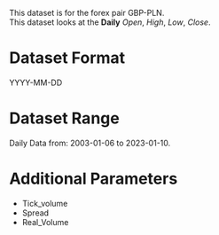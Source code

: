 This dataset is for the forex pair GBP-PLN.    
This dataset looks at the **Daily** _Open_, _High_, _Low_, _Close_.   

# Dataset Format  

YYYY-MM-DD    

# Dataset Range    

Daily Data from: 2003-01-06 to 2023-01-10.    

# Additional Parameters    

* Tick_volume    
* Spread    
* Real_Volume    